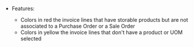 - Features:

  - Colors in red the invoice lines that have storable products but are not associated to a Purchase Order or a Sale
    Order
  - Colors in yellow the invoice lines that don't have a product or UOM selected

